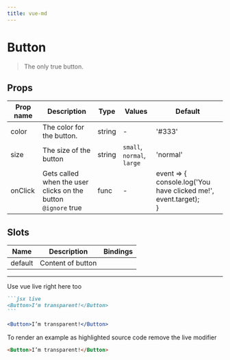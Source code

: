 ```yaml
---
title: vue-md
---
```


  # Button

  
  > The only true button.
  
  
  
  
  
  
  

  
## Props

  | Prop name     | Description | Type      | Values      | Default     |
  | ------------- | ----------- | --------- | ----------- | ----------- |
  | color | The color for the button. | string | - | '#333' |
| size | The size of the button | string | `small`, `normal`, `large` | 'normal' |
| onClick | Gets called when the user clicks on the button<br/>`@ignore` true | func | - | event =&gt; {<br/>  console.log('You have clicked me!', event.target);<br/>} |

  
  
  
  
## Slots

  | Name          | Description  | Bindings |
  | ------------- | ------------ | -------- |
  | default | Content of button |  |

  
  ---
Use vue live right here too

````markdown
```jsx live
<Button>I’m transparent!</Button>
```
````

```jsx live
<Button>I’m transparent!</Button>
```

To render an example as highlighted source code remove the live modifier

```html
<Button>I’m transparent!</Button>
```

  
  